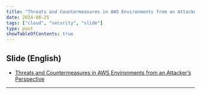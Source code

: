 ```yaml
---
title: "Threats and Countermeasures in AWS Environments from an Attacker’s Perspective"
date: 2024-08-25
tags: ["cloud", "security", "slide"]
type: post
showTableOfContents: true
---
```


## Slide (English)
- [Threats and Countermeasures in AWS Environments from an Attacker’s Perspective](https://speakerdeck.com/scgajge12/threats-and-countermeasures-in-aws-environments-from-an-attackers-perspective)

---
